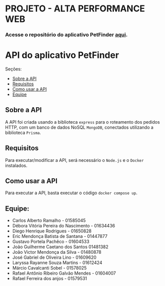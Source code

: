 # PROJETO - ALTA PERFORMANCE WEB

### Acesse o repositório do aplicativo PetFinder [aqui](https://github.com/Web-Alta-performance/PetFinder.git).

# API do aplicativo PetFinder
Seções:
- [Sobre a API](#sobre-a-api)
- [Requisitos](#requisitos)
- [Como usar a API](#como-usar-a-api)
- [Equipe](#equipe)

## Sobre a API
A API foi criada usando a biblioteca `express` para o roteamento dos pedidos HTTP, com um banco de dados NoSQL `MongoDB`, conectados utilizando a biblioteca `Prisma`.

## Requisitos
Para executar/modificar a API, será necessário o `Node.js` e o `Docker` instalados.

## Como usar a API
Para executar a API, basta executar o código `docker compose up`.

## Equipe:
* Carlos Alberto Ramalho - 01585045
* Débora Vitória Pereira do Nascimento - 01634436
* Diego Henrique Rodrigues - 01650828
* Eric Mendonça Batista de Santana - 01447877
* Gustavo Portela Pachêco - 01604533
* João Guilherme Caetano dos Santos 01481382
* João Victor Mendonça da Silva - 01480878
* José Gabriel de Oliveira Lino - 01609620
* Laryssa Rayanne Souza Martins - 01612424
* Márcio Cavalcanti Sobel - 01578025
* Rafael Antônio Ribeiro Galvão Mendes - 01604007
* Rafael Ferreira dos anjos - 01579531
